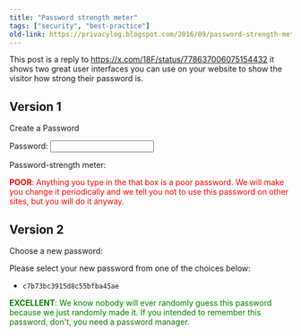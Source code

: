 ```yaml
---
title: "Password strength meter"
tags: ["security", "best-practice"]
old-link: https://privacylog.blogspot.com/2016/09/password-strength-meter.html
---
```


This post is a reply to <https://x.com/18F/status/778637006075154432> it shows two great user interfaces you can use on your website to show the visitor how strong their password is.

## Version 1

Create a Password

Password: <input>

Password-strength meter:

<span style="color:red"><b>POOR</b>: Anything you type in the that box is a poor password. We will make you change it periodically and we tell you not to use this password on other sites, but you will do it anyway.</span>

## Version 2

Choose a new password:

Please select your new password from one of the choices below:

- `c7b73bc3915d8c55bfba45ae`

<span style="color:green"><b>EXCELLENT</b>: We know nobody will ever randomly guess this password because we just randomly made it. If you intended to remember this password, don't, you need a password manager.
